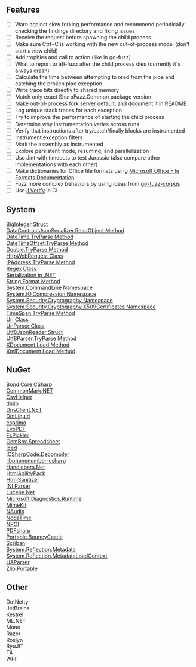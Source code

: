 ## Features

- [ ] Warn against slow forking performance and recommend periodically checking the findings directory and fixing issues
- [ ] Receive the request before spawning the child process
- [ ] Make sure Ctrl+C is working with the new out-of-process model (don't start a new child)
- [ ] Add trophies and call to action (like in go-fuzz)
- [ ] What to report to afl-fuzz after the child process dies (currently it's always crash)
- [ ] Calculate the time between attempting to read from the pipe and catching the broken pipe exception
- [ ] Write trace bits directly to shared memory
- [ ] Match only exact SharpFuzz.Common package version
- [ ] Make out-of-process fork server default, and document it in README
- [ ] Log unique stack traces for each exception
- [ ] Try to improve the performance of starting the child process
- [ ] Determine why instrumentation varies across runs
- [ ] Verify that instructions after try/catch/finally blocks are instrumented
- [ ] Instrument exception filters
- [ ] Mark the assembly as instrumented
- [ ] Explore persistent mode, resuming, and parallelization
- [ ] Use Jint with timeouts to test Jurassic (also compare other implementations with each other)
- [ ] Make dictionaries for Office file formats using [Microsoft Office File Formats Documentation]
- [ ] Fuzz more complex behaviors by using ideas from [go-fuzz-corpus]
- [ ] Use [ILVerify] in CI

[Microsoft Office File Formats Documentation]: https://www.microsoft.com/en-us/download/details.aspx?id=14565
[ILVerify]: https://github.com/dotnet/corert/tree/master/src/ILVerify
[go-fuzz-corpus]: https://github.com/dvyukov/go-fuzz-corpus

## System

[BigInteger Struct](https://docs.microsoft.com/en-us/dotnet/api/system.numerics.biginteger?view=netcore-2.1)  
[DataContractJsonSerializer.ReadObject Method](https://docs.microsoft.com/en-us/dotnet/api/system.runtime.serialization.json.datacontractjsonserializer.readobject?view=netcore-2.1)  
[DateTime.TryParse Method](https://docs.microsoft.com/en-us/dotnet/api/system.datetime.tryparse?view=netcore-2.1)  
[DateTimeOffset.TryParse Method](https://docs.microsoft.com/en-us/dotnet/api/system.datetimeoffset.tryparse?view=netcore-2.1)  
[Double.TryParse Method](https://docs.microsoft.com/en-us/dotnet/api/system.double.tryparse?view=netcore-2.1)  
[HttpWebRequest Class](https://docs.microsoft.com/en-us/dotnet/api/system.net.httpwebrequest?view=netcore-2.1)  
[IPAddress.TryParse Method](https://docs.microsoft.com/en-us/dotnet/api/system.net.ipaddress.tryparse?view=netcore-2.1)  
[Regex Class](https://docs.microsoft.com/en-us/dotnet/api/system.text.regularexpressions.regex?view=netcore-2.1)  
[Serialization in .NET](https://docs.microsoft.com/en-us/dotnet/standard/serialization/)  
[String.Format Method](https://docs.microsoft.com/en-us/dotnet/api/system.string.format?view=netcore-2.1)  
[System.CommandLine Namespace](https://github.com/dotnet/command-line-api)  
[System.IO.Compression Namespace](https://docs.microsoft.com/en-us/dotnet/api/system.io.compression?view=netcore-2.1)  
[System.Security.Cryptography Namespace](https://docs.microsoft.com/en-us/dotnet/api/system.security.cryptography?view=netcore-2.1)  
[System.Security.Cryptography.X509Certificates Namespace](https://docs.microsoft.com/en-us/dotnet/api/system.security.cryptography.x509certificates?view=netcore-2.1)  
[TimeSpan.TryParse Method](https://docs.microsoft.com/en-us/dotnet/api/system.timespan.tryparse?view=netcore-2.1)  
[Uri Class](https://docs.microsoft.com/en-us/dotnet/api/system.uri?view=netcore-2.1)  
[UriParser Class](https://docs.microsoft.com/en-us/dotnet/api/system.uriparser?view=netcore-2.1)  
[Utf8JsonReader Struct](https://apisof.net/catalog/System.Text.Json.Utf8JsonReader)  
[Utf8Parser.TryParse Method](https://docs.microsoft.com/en-us/dotnet/api/system.buffers.text.utf8parser.tryparse?view=netcore-2.1)  
[XDocument.Load Method](https://docs.microsoft.com/en-us/dotnet/api/system.xml.linq.xdocument.load?view=netcore-2.1)  
[XmlDocument.Load Method](https://docs.microsoft.com/en-us/dotnet/api/system.xml.xmldocument.load?view=netcore-2.1)  

## NuGet

[Bond.Core.CSharp](https://www.nuget.org/packages/Bond.Core.CSharp/)  
[CommonMark.NET](https://www.nuget.org/packages/CommonMark.NET/)  
[CsvHelper](https://www.nuget.org/packages/CsvHelper/)  
[dnlib](https://www.nuget.org/packages/dnlib/)  
[DnsClient.NET](https://www.nuget.org/packages/DnsClient/)  
[DotLiquid](https://www.nuget.org/packages/DotLiquid/)  
[esprima](https://www.nuget.org/packages/esprima/)  
[EvoPDF](https://www.nuget.org/packages/evopdf/)  
[FsPickler](https://www.nuget.org/packages/FsPickler/)  
[GemBox.Spreadsheet](https://www.nuget.org/packages/GemBox.Spreadsheet)  
[Iced](https://www.nuget.org/packages/Iced/)  
[ICSharpCode.Decompiler](https://www.nuget.org/packages/ICSharpCode.Decompiler/)  
[libphonenumber-csharp](https://www.nuget.org/packages/libphonenumber-csharp/)  
[Handlebars.Net](https://www.nuget.org/packages/Handlebars.Net/)  
[HtmlAgilityPack](https://www.nuget.org/packages/HtmlAgilityPack/)  
[HtmlSanitizer](https://www.nuget.org/packages/HtmlSanitizer/)  
[INI Parser](https://www.nuget.org/packages/ini-parser/)  
[Lucene.Net](https://www.nuget.org/packages/Lucene.Net/)  
[Microsoft.Diagnostics.Runtime](https://www.nuget.org/packages/Microsoft.Diagnostics.Runtime/)  
[MimeKit](https://www.nuget.org/packages/MimeKit/)  
[NAudio](https://www.nuget.org/packages/NAudio/)  
[NodaTime](https://www.nuget.org/packages/NodaTime/)  
[NPOI](https://www.nuget.org/packages/NPOI)  
[PDFsharp](https://www.nuget.org/packages/PDFsharp/)  
[Portable.BouncyCastle](https://www.nuget.org/packages/Portable.BouncyCastle/)  
[Scriban](https://www.nuget.org/packages/Scriban/)  
[System.Reflection.Metadata](https://www.nuget.org/packages/System.Reflection.Metadata)  
[System.Reflection.MetadataLoadContext](https://www.nuget.org/packages/System.Reflection.MetadataLoadContext/)  
[UAParser](https://www.nuget.org/packages/UAParser/)  
[Zlib.Portable](https://www.nuget.org/packages/Zlib.Portable/)  

## Other

DotNetty  
JetBrains  
Kestrel  
ML.NET  
Mono  
Razor  
Roslyn  
RyuJIT  
T4  
WPF  
